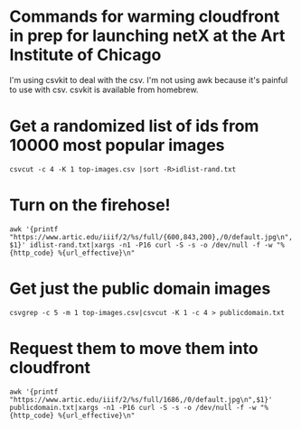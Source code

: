 # Commands for warming cloudfront in prep for launching netX at the Art Institute of Chicago
I'm using csvkit to deal with the csv. I'm not using awk because it's painful to use with csv. csvkit is available from homebrew.

# Get a randomized list of ids from 10000 most popular images
`csvcut -c 4 -K 1 top-images.csv |sort -R>idlist-rand.txt`

# Turn on the firehose!
`awk '{printf "https://www.artic.edu/iiif/2/%s/full/{600,843,200},/0/default.jpg\n",$1}' idlist-rand.txt|xargs -n1 -P16 curl -S -s -o /dev/null -f -w "%{http_code} %{url_effective}\n"`

# Get just the public domain images
`csvgrep -c 5 -m 1 top-images.csv|csvcut -K 1 -c 4 > publicdomain.txt`

# Request them to move them into cloudfront
`awk '{printf "https://www.artic.edu/iiif/2/%s/full/1686,/0/default.jpg\n",$1}' publicdomain.txt|xargs -n1 -P16 curl -S -s -o /dev/null -f -w "%{http_code} %{url_effective}\n"`